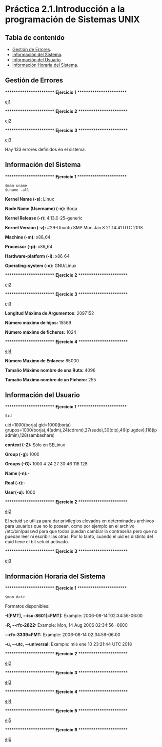 # Práctica 2.1.Introducción a la programación de Sistemas UNIX

## Tabla de contenido
- [Gestión de Errores](#gestión-de-errores).
- [Información del Sistema](#información-del-sistema).
- [Información del Usuario](#información-del-usuario).
- [Información Horaria del Sistema](#información-horaria-del-sistema).

## Gestión de Errores


*********************** **Ejercicio 1** ***********************

[ej1](Gestión_de_Errores/ej1.c)

*********************** **Ejercicio 2** ***********************

[ej2](Gestión_de_Errores/ej2.c)

*********************** **Ejercicio 3** ***********************

[ej3](Gestión_de_Errores/ej3.c)

Hay 133 errores definidos en el sistema.

## Información del Sistema

*********************** **Ejercicio 1** ***********************

<pre>
<code>$man uname
$uname -all
</code></pre>

**Kernel Name (-s):** Linux

**Node Name (Username) (-n):** Borja

**Kernel Release (-r):** 4.13.0-25-generic

**Kernel Version (-v):** #29-Ubuntu SMP Mon Jan 8 21:14:41 UTC 2018

**Machine (-m):** x86_64

**Processor (-p):** x86_64

**Hardware-platform (-i):** x86_64

**Operating-system (-o):** GNU/Linux

*********************** **Ejercicio 2** ***********************

[ej2](Información_del_Sistema/ej2.c)

*********************** **Ejercicio 3** ***********************

[ej3](Información_del_Sistema/ej3.c)

**Longitud Máxima de Argumentos:** 2097152

**Número máximo de hijos:** 15569

**Número máximo de ficheros:** 1024


*********************** **Ejercicio 4** ***********************

[ej4](Información_del_Sistema/ej4.c)

**Número Máximo de Enlaces:** 65000

**Tamaño Máximo nombre de una Ruta:** 4096

**Tamaño Máximo nombre de un Fichero:** 255

## Información del Usuario

*********************** **Ejercicio 1** ***********************
<pre>
<code>$id
</code></pre>

uid=1000(borja) gid=1000(borja) grupos=1000(borja),4(adm),24(cdrom),27(sudo),30(dip),46(plugdev),118(lpadmin),128(sambashare)


**context (-Z):** Sólo en SELinux

**Group (-g):** 1000

**Groups (-G):** 1000 4 24 27 30 46 118 128

**Name (-n):**-

**Real (-r):**-

**User(-u):** 1000

*********************** **Ejercicio 2** ***********************

[ej2](Información_del_Usuario/ej2.c)

El setuid se utiliza para dar privilegios elevados en determinados archivos para usuarios que no lo poseen, ocmo por ejemplo en el archivo /etc/bin/passwd para que todos puedan cambiar la contraseña pero que no puedan leer ni escribir las otras.  Por lo tanto, cuando el uid es distinto del euid tiene el bit setuid activado.

*********************** **Ejercicio 3** ***********************

[ej3](Información_del_Usuario/ej3.c)

## Información Horaria del Sistema

*********************** **Ejercicio 1** ***********************
<pre>
<code>$man date
</code></pre>

Formatos disponibles:

**-I[FMT], --iso-8601[=FMT]:** Example: 2006-08-14T02:34:56-06:00

**-R, --rfc-2822:** Example: Mon, 14 Aug 2006 02:34:56 -0600

**--rfc-3339=FMT:** Example: 2006-08-14 02:34:56-06:00

**-u, --utc, --universal:** Example: mié ene 10 23:21:44 UTC 2018


*********************** **Ejercicio 2** ***********************

[ej2](Información_Horaria_del_Sistema/ej2.c)


*********************** **Ejercicio 3** ***********************

[ej3](Información_Horaria_del_Sistema/ej3.c)


*********************** **Ejercicio 4** ***********************

[ej4](Información_Horaria_del_Sistema/ej4.c)


*********************** **Ejercicio 5** ***********************

[ej5](Información_Horaria_del_Sistema/ej5.c)


*********************** **Ejercicio 6** ***********************

[ej6](Información_Horaria_del_Sistema/ej6.c)
